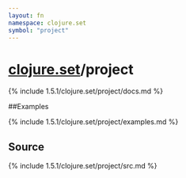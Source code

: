 ```yaml
---
layout: fn
namespace: clojure.set
symbol: "project"
---
```


# [clojure.set](../)/project

{% include 1.5.1/clojure.set/project/docs.md %}

##Examples

{% include 1.5.1/clojure.set/project/examples.md %}
## Source
{% include 1.5.1/clojure.set/project/src.md %}

